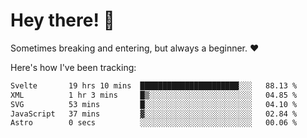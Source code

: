# Hey there! 👋
Sometimes breaking and entering, but always a beginner. ❤️

Here's how I've been tracking:
<!--START_SECTION:waka-->

```txt
Svelte       19 hrs 10 mins  ██████████████████████░░░   88.13 %
XML          1 hr 3 mins     █▒░░░░░░░░░░░░░░░░░░░░░░░   04.85 %
SVG          53 mins         █░░░░░░░░░░░░░░░░░░░░░░░░   04.10 %
JavaScript   37 mins         ▓░░░░░░░░░░░░░░░░░░░░░░░░   02.84 %
Astro        0 secs          ░░░░░░░░░░░░░░░░░░░░░░░░░   00.06 %
```

<!--END_SECTION:waka-->
